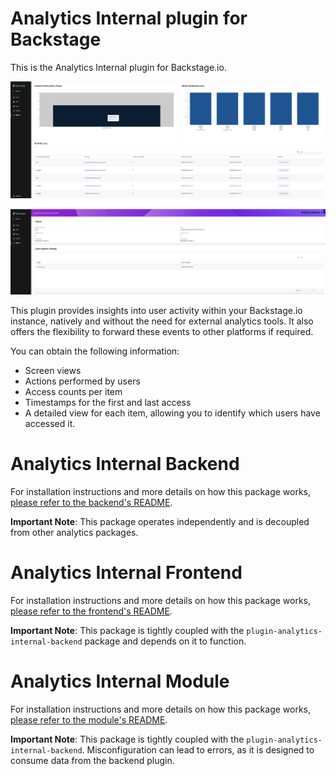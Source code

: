 # Analytics Internal plugin for Backstage

This is the Analytics Internal plugin for Backstage.io.

![Analytics Example](../../docs/images/screen-example.png)

![Analytics Detail Example](../../docs/images/screen-detail-example.png)

This plugin provides insights into user activity within your Backstage.io instance, natively and without the need for external analytics tools. It also offers the flexibility to forward these events to other platforms if required.

You can obtain the following information:
 - Screen views
 - Actions performed by users
 - Access counts per item
 - Timestamps for the first and last access
 - A detailed view for each item, allowing you to identify which users have accessed it.

# Analytics Internal Backend

For installation instructions and more details on how this package works, [please refer to the backend's README](./backend/README.md).

**Important Note**: This package operates independently and is decoupled from other analytics packages.

# Analytics Internal Frontend

For installation instructions and more details on how this package works, [please refer to the frontend's README](./frontend/README.md).

**Important Note**: This package is tightly coupled with the `plugin-analytics-internal-backend` package and depends on it to function.

# Analytics Internal Module

For installation instructions and more details on how this package works, [please refer to the module's README](./module/README.md).

**Important Note**: This package is tightly coupled with the `plugin-analytics-internal-backend`. Misconfiguration can lead to errors, as it is designed to consume data from the backend plugin. 
